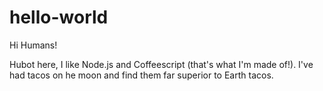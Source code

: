 # hello-world

Hi Humans!

Hubot here, I like Node.js and Coffeescript (that's what I'm made of!).
I've had tacos on he moon and find them far superior to Earth tacos.
